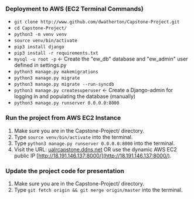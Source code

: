 ### Deployment to AWS (EC2 Terminal Commands)
* `git clone http://www.github.com/dwatherton/Capstone-Project.git`
* `cd Capstone-Project/`
* `python3 -m venv venv`
* `source venv/bin/activate`
* `pip3 install django`
* `pip3 install -r requirements.txt`
* `mysql -u root -p` <- Create the "ew_db" database and "ew_admin" user defined in settings.py
* `python3 manage.py makemigrations`
* `python3 manage.py migrate`
* `python3 manage.py migrate --run-syncdb`
* `python3 manage.py createsuperuser` <- Create a Django-admin for logging in and populating the database (manually)
* `python3 manage.py runserver 0.0.0.0:8000`

### Run the project from AWS EC2 Instance
1. Make sure you are in the Capstone-Project/ directory.
2. Type `source venv/bin/activate` into the terminal.
2. Type `python3 manage.py runserver 0.0.0.0:8000` into the terminal.
3. Visit the URL: [ualrcapstone.ddns.net](http://ualrcapstone.ddns.net:8000/) OR use the dynamic AWS EC2 public IP [http://18.191.146.137:8000/](http://18.191.146.137:8000/).

### Update the project code for presentation
1. Make sure you are in the Capstone-Project/ directory.
2. Type `git fetch origin && git merge origin/master` into the terminal.
